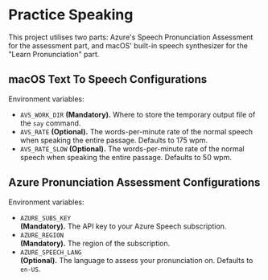 # Practice Speaking

This project utilises two parts: Azure's Speech Pronunciation Assessment for the assessment part, and macOS' built-in speech synthesizer for the "Learn Pronunciation" part.

## macOS Text To Speech Configurations

Environment variables:

- `AVS_WORK_DIR`
  **(Mandatory).** Where to store the temporary output file of the `say` command.
- `AVS_RATE`
  **(Optional).** The words-per-minute rate of the normal speech when speaking the entire passage. Defaults to 175 wpm.
- `AVS_RATE_SLOW`
  **(Optional).** The words-per-minute rate of the normal speech when speaking the entire passage. Defaults to 50 wpm.

## Azure Pronunciation Assessment Configurations

Environment variables:

- `AZURE_SUBS_KEY`  
  **(Mandatory).** The API key to your Azure Speech subscription.
- `AZURE_REGION`  
  **(Mandatory).** The region of the subscription.
- `AZURE_SPEECH_LANG`  
  **(Optional).** The language to assess your pronunciation on. Defaults to `en-US`.
